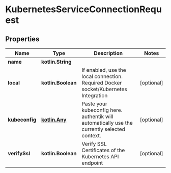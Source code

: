 
# KubernetesServiceConnectionRequest

## Properties
Name | Type | Description | Notes
------------ | ------------- | ------------- | -------------
**name** | **kotlin.String** |  | 
**local** | **kotlin.Boolean** | If enabled, use the local connection. Required Docker socket/Kubernetes Integration |  [optional]
**kubeconfig** | [**kotlin.Any**](.md) | Paste your kubeconfig here. authentik will automatically use the currently selected context. |  [optional]
**verifySsl** | **kotlin.Boolean** | Verify SSL Certificates of the Kubernetes API endpoint |  [optional]



